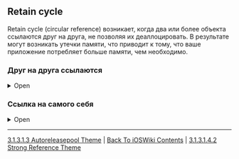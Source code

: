 ## Retain cycle

Retain cycle (circular reference) возникает, когда два или более объекта ссылаются друг на друга, не позволяя их деаллоцировать. В результате могут возникать утечки памяти, что приводит к тому, что ваше приложение потребляет больше памяти, чем необходимо.

### Друг на друга ссылаются

<details><summary>Open</summary>
<p>

Наглядная иллюстрация приведенного ниже кода:

![](https://github.com/eldaroid/pictures/blob/master/iOSWiki/Memory/SelfRefCycle.jpg?raw=true)

Имплементация retain cycle, когда объекты ссылаются друг на друга:

```swift
final class Person {
    let firstName: String
    let lastName: String
    var parent: Person?
    var kid: Person?
    
    init(firstName: String, lastName: String) {
        self.firstName = firstName
        self.lastName = lastName
    }
    deinit {
        print("Person \(firstName) deinit called")
    }
}

var kidJohn: Person? = Person(firstName: "John", lastName: "Deere")
var parentSara: Person? = Person(firstName: "Sara", lastName: "Deere")

kidJohn?.parent = parentSara
parentSara?.kid = kidJohn
```

Установим экземпляры класса `kidJohn` и `parentSara` nil:

```swift
// deinit не вызовется
kidJohn = nil
parentSara = nil
```

Экземпляры (`kidJohn` и `parentSara`) не будут освобождены, нет сообщений «deinit», произойдет утечка памяти.

Почему это происходит? Для этого рассмотрим визуальный пример:

![](https://github.com/eldaroid/pictures/blob/master/iOSWiki/Memory/SelfRefCycle2.jpg?raw=true)

#### Решение проблемы

Использование так называемых [weak (слабых)](./3.1.3.1.4.4%20Weak.md) ссылок — это способ избежать retain cycle. Если вы объявляете ссылку слабой ([weak](./3.1.3.1.4.4%20Weak.md))), то эта ссылка не препятствует освобождению экземпляра. Давайте изменим наш код и посмотрим, что произойдет:

```swift
weak var parent: Person?
weak var kid: Person?
```

![](https://github.com/eldaroid/pictures/blob/master/iOSWiki/Memory/SelfRefCycle3.jpg?raw=true)

Остаются только слабые ссылки, а экземпляры будут удалены.

</p>
</details>














### Ссылка на самого себя

<details><summary>Open</summary>
<p>

![](https://github.com/eldaroid/pictures/blob/master/iOSWiki/Memory/ClosureRefCycle.jpg?raw=true)

Если мы напишем следующий код:

```swift
final class Person {
    let firstName: String
    let lastName: String
    
    lazy var fullNameVar: String = {
        self.firstName + " " + self.lastName
    }()
    var fullNameComputedVar: String {
        self.firstName + " " + self.lastName
    }
    lazy var fullNameClosure: () -> String = {
        return self.firstName + " " + self.lastName
    }
    
    init(firstName: String, lastName: String) {
        self.firstName = firstName
        self.lastName = lastName
    }
    deinit {
        print("Person \(firstName) deinit called")
    }
}

var personJohn: Person? = Person(firstName: "John", lastName: "Deere")

// deinit вызовется
print(personJohn!.fullNameVar)
personJohn = nil

// deinit не вызовется
print(personJohn!.fullNameClosure)
personJohn = nil
```

Несмотря на то, что внутри `fullNameVar` мы ссылаем на самого себя `deinit` будет вызван! Причина в том что `fullNameVar` это [value тип](/5%20Swift/5.3%20DataRepresentations/5.2.1%20DataTypes/5.2.1.1%20ListValueAndReferenceTypes.md).

А `fullNameClosure` - это [closure](/Swift/Function%20and%20Closure.md), то есть [reference тип](/5%20Swift/5.3%20DataRepresentations/5.2.1%20DataTypes/5.2.1.1%20ListValueAndReferenceTypes.md).

#### Решение проблемы

```swift
lazy var fullNameClosure: () -> String = { [weak self] in
    return self!.firstName + " " + self!.lastName
}
```

</p>
</details>

---

[3.1.3.1.3 Autoreleasepool Theme](../3.1.3.1.3%20Autoreleasepool.md) | [Back To iOSWiki Contents](https://github.com/eldaroid/iOSWiki) | [3.1.3.1.4.2 Strong Reference Theme](./3.1.3.1.4.2%20Strong.md)